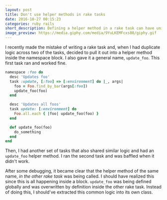 ```yaml
---
layout: post
title: Don't use helper methods in rake tasks
date: 2016-10-27 00:15:23
categories: ruby rails
short_description: Defining a helper method in a rake task can have unintended side effects.
image_preview: https://media.giphy.com/media/9YuLKEMFcxs88/giphy.gif
---
```


I recently made the mistake of writing a rake task and, when I had duplicate logic across two of the tasks,
decided to pull it out into a helper method inside the namespace block. I also gave it a general name,
`update_foo`. This first task ran and worked fine.

```ruby
namespace :foo do
  desc 'Updates foo'
  task :update, [:foo] => [:environment] do |_, args|
    foo = Foo.find_by_bar(args[:foo])
    update_foo(foo)
  end

  desc 'Updates all foos'
  task update: [:environment] do
    Foo.all.each { |foo| update_foo(foo) }
  end

  def update_foo(foo)
    do_something
  end
end
```

Then, I had another set of tasks that also shared similar logic and had an `update_foo` helper method.
I ran the second task and was baffled when it didn't work.

After some debugging, it became clear that the helper method of the same name, *in the other rake task* was
being called. I should have realized this since this is all happening inside a block. `update_foo` was being
defined globally and was overwritten by definition inside the other rake task. Instead of doing this, I
should've extracted this common logic into its own class.
